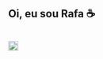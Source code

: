 ## Oi, eu sou Rafa ☕
<br>
<div style="display: flex">
  <a href="https://github.com/RafaelaMiranda">
  <img width="100%" src="https://github-readme-stats.vercel.app/api?username=RafaelaMiranda&show_icons=true&theme=dracula&include_all_commits=true&count_private=true"/>
  </a>
<div>

